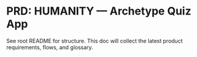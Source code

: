 # PRD: HUMANITY — Archetype Quiz App

See root README for structure. This doc will collect the latest product requirements, flows, and glossary.
